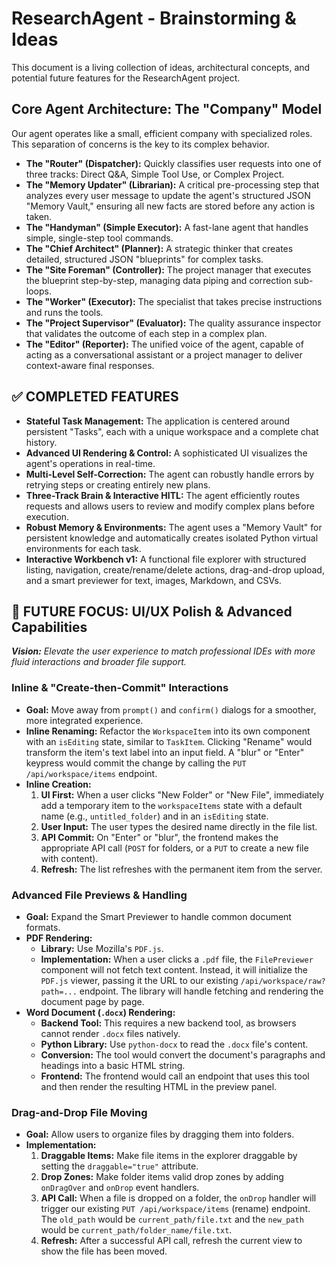 # ResearchAgent - Brainstorming & Ideas

This document is a living collection of ideas, architectural concepts, and potential future features for the ResearchAgent project.

## Core Agent Architecture: The "Company" Model

Our agent operates like a small, efficient company with specialized roles. This separation of concerns is the key to its complex behavior.

-   **The "Router" (Dispatcher):** Quickly classifies user requests into one of three tracks: Direct Q&A, Simple Tool Use, or Complex Project.
-   **The "Memory Updater" (Librarian):** A critical pre-processing step that analyzes every user message to update the agent's structured JSON "Memory Vault," ensuring all new facts are stored before any action is taken.
-   **The "Handyman" (Simple Executor):** A fast-lane agent that handles simple, single-step tool commands.
-   **The "Chief Architect" (Planner):** A strategic thinker that creates detailed, structured JSON "blueprints" for complex tasks.
-   **The "Site Foreman" (Controller):** The project manager that executes the blueprint step-by-step, managing data piping and correction sub-loops.
-   **The "Worker" (Executor):** The specialist that takes precise instructions and runs the tools.
-   **The "Project Supervisor" (Evaluator):** The quality assurance inspector that validates the outcome of each step in a complex plan.
-   **The "Editor" (Reporter):** The unified voice of the agent, capable of acting as a conversational assistant or a project manager to deliver context-aware final responses.

## ✅ COMPLETED FEATURES

-   **Stateful Task Management:** The application is centered around persistent "Tasks", each with a unique workspace and a complete chat history.
-   **Advanced UI Rendering & Control:** A sophisticated UI visualizes the agent's operations in real-time.
-   **Multi-Level Self-Correction:** The agent can robustly handle errors by retrying steps or creating entirely new plans.
-   **Three-Track Brain & Interactive HITL:** The agent efficiently routes requests and allows users to review and modify complex plans before execution.
-   **Robust Memory & Environments:** The agent uses a "Memory Vault" for persistent knowledge and automatically creates isolated Python virtual environments for each task.
-   **Interactive Workbench v1:** A functional file explorer with structured listing, navigation, create/rename/delete actions, drag-and-drop upload, and a smart previewer for text, images, Markdown, and CSVs.

## 🚀 FUTURE FOCUS: UI/UX Polish & Advanced Capabilities

_**Vision:** Elevate the user experience to match professional IDEs with more fluid interactions and broader file support._

### Inline & "Create-then-Commit" Interactions

-   **Goal:** Move away from `prompt()` and `confirm()` dialogs for a smoother, more integrated experience.
-   **Inline Renaming:** Refactor the `WorkspaceItem` into its own component with an `isEditing` state, similar to `TaskItem`. Clicking "Rename" would transform the item's text label into an input field. A "blur" or "Enter" keypress would commit the change by calling the `PUT /api/workspace/items` endpoint.
-   **Inline Creation:**
    1.  **UI First:** When a user clicks "New Folder" or "New File", immediately add a temporary item to the `workspaceItems` state with a default name (e.g., `untitled_folder`) and in an `isEditing` state.
    2.  **User Input:** The user types the desired name directly in the file list.
    3.  **API Commit:** On "Enter" or "blur", the frontend makes the appropriate API call (`POST` for folders, or a `PUT` to create a new file with content).
    4.  **Refresh:** The list refreshes with the permanent item from the server.

### Advanced File Previews & Handling

-   **Goal:** Expand the Smart Previewer to handle common document formats.
-   **PDF Rendering:**
    -   **Library:** Use Mozilla's `PDF.js`.
    -   **Implementation:** When a user clicks a `.pdf` file, the `FilePreviewer` component will not fetch text content. Instead, it will initialize the `PDF.js` viewer, passing it the URL to our existing `/api/workspace/raw?path=...` endpoint. The library will handle fetching and rendering the document page by page.
-   **Word Document (`.docx`) Rendering:**
    -   **Backend Tool:** This requires a new backend tool, as browsers cannot render `.docx` files natively.
    -   **Python Library:** Use `python-docx` to read the `.docx` file's content.
    -   **Conversion:** The tool would convert the document's paragraphs and headings into a basic HTML string.
    -   **Frontend:** The frontend would call an endpoint that uses this tool and then render the resulting HTML in the preview panel.

### Drag-and-Drop File Moving

-   **Goal:** Allow users to organize files by dragging them into folders.
-   **Implementation:**
    1.  **Draggable Items:** Make file items in the explorer draggable by setting the `draggable="true"` attribute.
    2.  **Drop Zones:** Make folder items valid drop zones by adding `onDragOver` and `onDrop` event handlers.
    3.  **API Call:** When a file is dropped on a folder, the `onDrop` handler will trigger our existing `PUT /api/workspace/items` (rename) endpoint. The `old_path` would be `current_path/file.txt` and the `new_path` would be `current_path/folder_name/file.txt`.
    4.  **Refresh:** After a successful API call, refresh the current view to show the file has been moved.
